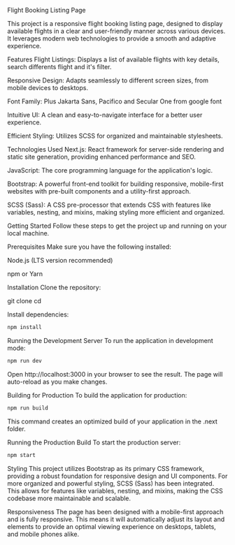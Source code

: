 Flight Booking Listing Page

This project is a responsive flight booking listing page, designed to display available flights in a clear and user-friendly manner across various devices. It leverages modern web technologies to provide a smooth and adaptive experience.

Features
Flight Listings: Displays a list of available flights with key details, search differents flight and it's filter.

Responsive Design: Adapts seamlessly to different screen sizes, from mobile devices to desktops.

Font Family: Plus Jakarta Sans, Pacifico and Secular One from google font

Intuitive UI: A clean and easy-to-navigate interface for a better user experience.

Efficient Styling: Utilizes SCSS for organized and maintainable stylesheets.

Technologies Used
Next.js: React framework for server-side rendering and static site generation, providing enhanced performance and SEO.

JavaScript: The core programming language for the application's logic.

Bootstrap: A powerful front-end toolkit for building responsive, mobile-first websites with pre-built components and a utility-first approach.

SCSS (Sass): A CSS pre-processor that extends CSS with features like variables, nesting, and mixins, making styling more efficient and organized.

Getting Started
Follow these steps to get the project up and running on your local machine.

Prerequisites
Make sure you have the following installed:

Node.js (LTS version recommended)

npm or Yarn

Installation
Clone the repository:

git clone <your-repository-url>
cd <your-project-folder>

Install dependencies:

```bash
npm install
```

Running the Development Server
To run the application in development mode:

```bash
npm run dev
```
Open http://localhost:3000 in your browser to see the result. The page will auto-reload as you make changes.

Building for Production
To build the application for production:

```bash
npm run build
```

This command creates an optimized build of your application in the .next folder.

Running the Production Build
To start the production server:

```bash
npm start
```

Styling
This project utilizes Bootstrap as its primary CSS framework, providing a robust foundation for responsive design and UI components. For more organized and powerful styling, SCSS (Sass) has been integrated. This allows for features like variables, nesting, and mixins, making the CSS codebase more maintainable and scalable.

Responsiveness
The page has been designed with a mobile-first approach and is fully responsive. This means it will automatically adjust its layout and elements to provide an optimal viewing experience on desktops, tablets, and mobile phones alike.